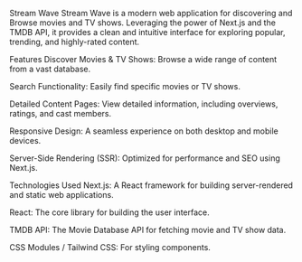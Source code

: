 Stream Wave
Stream Wave is a modern web application for discovering and Browse movies and TV shows. Leveraging the power of Next.js and the TMDB API, it provides a clean and intuitive interface for exploring popular, trending, and highly-rated content.

Features
Discover Movies & TV Shows: Browse a wide range of content from a vast database.

Search Functionality: Easily find specific movies or TV shows.

Detailed Content Pages: View detailed information, including overviews, ratings, and cast members.

Responsive Design: A seamless experience on both desktop and mobile devices.

Server-Side Rendering (SSR): Optimized for performance and SEO using Next.js.

Technologies Used
Next.js: A React framework for building server-rendered and static web applications.

React: The core library for building the user interface.

TMDB API: The Movie Database API for fetching movie and TV show data.

CSS Modules / Tailwind CSS: For styling components.

